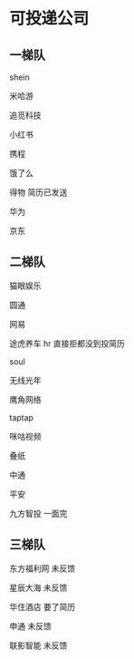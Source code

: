 # 可投递公司

## 一梯队

shein

米哈游

追觅科技

小红书

携程

饿了么

得物 简历已发送

华为

京东

## 二梯队

猫眼娱乐

圆通

网易

途虎养车 hr 直接拒都没到投简历

soul

无线光年

鹰角网络

taptap

咪咕视频

叠纸

中通

平安

九方智投 一面完

## 三梯队

东方福利网 未反馈

星辰大海 未反馈

华住酒店 要了简历

申通 未反馈

联影智能 未反馈
